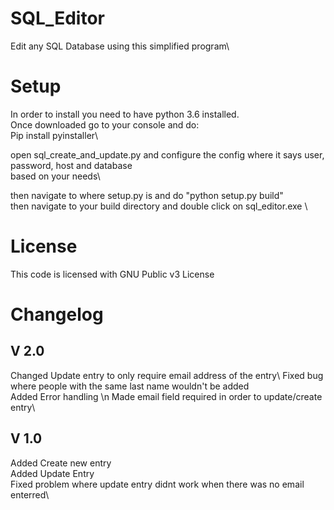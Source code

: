 # SQL_Editor
Edit any SQL Database using this simplified program\

# Setup
In order to install you need to have python 3.6 installed.\
Once downloaded go to your console and do: \
Pip install pyinstaller\

open sql_create_and_update.py and configure the config where it says user, password, host and database\
based on your needs\

then navigate to where setup.py is and do "python setup.py build" \
then navigate to your build directory and double click on sql_editor.exe \

# License
This code is licensed with GNU Public v3 License

# Changelog
V 2.0
----------
Changed Update entry to only require email address of the entry\ 
Fixed bug where people with the same last name wouldn't be added\
Added Error handling \n
Made email field required in order to update/create entry\


V 1.0
-----------
Added Create new entry\
Added Update Entry\
Fixed problem where update entry didnt work when there was no email enterred\
